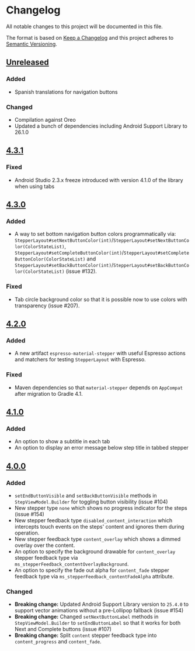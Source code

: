 # Changelog
All notable changes to this project will be documented in this file.

The format is based on [Keep a Changelog](http://keepachangelog.com/en/1.0.0/)
and this project adheres to [Semantic Versioning](http://semver.org/spec/v2.0.0.html).

## [Unreleased]
### Added
- Spanish translations for navigation buttons

### Changed
- Compilation against Oreo
- Updated a bunch of dependencies including Android Support Library to 26.1.0

## [4.3.1]
### Fixed
- Android Studio 2.3.x freeze introduced with version 4.1.0 of the library when using tabs

## [4.3.0]
### Added
- A way to set bottom navigation button colors programmatically via:
 `StepperLayout#setNextButtonColor(int)`/`StepperLayout#setNextButtonColor(ColorStateList)`,
 `StepperLayout#setCompleteButtonColor(int)`/`StepperLayout#setCompleteButtonColor(ColorStateList)` and
 `StepperLayout#setBackButtonColor(int)`/`StepperLayout#setBackButtonColor(ColorStateList)` (issue #132).

### Fixed
- Tab circle background color so that it is possible now to use colors with transparency (issue #207).

## [4.2.0]
### Added
- A new artifact `espresso-material-stepper` with useful Espresso actions and matchers for testing `StepperLayout` with Espresso.

### Fixed
- Maven dependencies so that `material-stepper` depends on `AppCompat` after migration to Gradle 4.1.

## [4.1.0]
### Added
- An option to show a subtitle in each tab
- An option to display an error message below step title in tabbed stepper

## [4.0.0]
### Added
- `setEndButtonVisible` and `setBackButtonVisible` methods in `StepViewModel.Builder` for toggling button visibility (issue #104)
- New stepper type `none` which shows no progress indicator for the steps (issue #154)
- New stepper feedback type `disabled_content_interaction` which intercepts touch events on the steps' content and ignores them during operation.
- New stepper feedback type `content_overlay` which shows a dimmed overlay over the content.
- An option to specify the background drawable for `content_overlay` stepper feedback type via `ms_stepperFeedback_contentOverlayBackground`.
- An option to specify the fade out alpha for `content_fade` stepper feedback type via `ms_stepperFeedback_contentFadeAlpha` attribute.

### Changed
- **Breaking change:** Updated Android Support Library version to `25.4.0` to support vector animations without a pre-Lollipop fallback (issue #154)
- **Breaking change:** Changed `setNextButtonLabel` methods in `StepViewModel.Builder` to `setEndButtonLabel` so that it works for both Next and Complete buttons (issue #107)
- **Breaking change:** Split `content` stepper feedback type into `content_progress` and `content_fade`.

[Unreleased]: https://github.com/stepstone-tech/android-material-stepper/compare/v4.3.1...develop
[4.3.1]: https://github.com/stepstone-tech/android-material-stepper/compare/v4.3.0...v4.3.1
[4.3.0]: https://github.com/stepstone-tech/android-material-stepper/compare/v4.2.0...v4.3.0
[4.2.0]: https://github.com/stepstone-tech/android-material-stepper/compare/v4.1.0...v4.2.0
[4.1.0]: https://github.com/stepstone-tech/android-material-stepper/compare/v4.0.0...v4.1.0
[4.0.0]: https://github.com/stepstone-tech/android-material-stepper/compare/v3.3.0...v4.0.0
